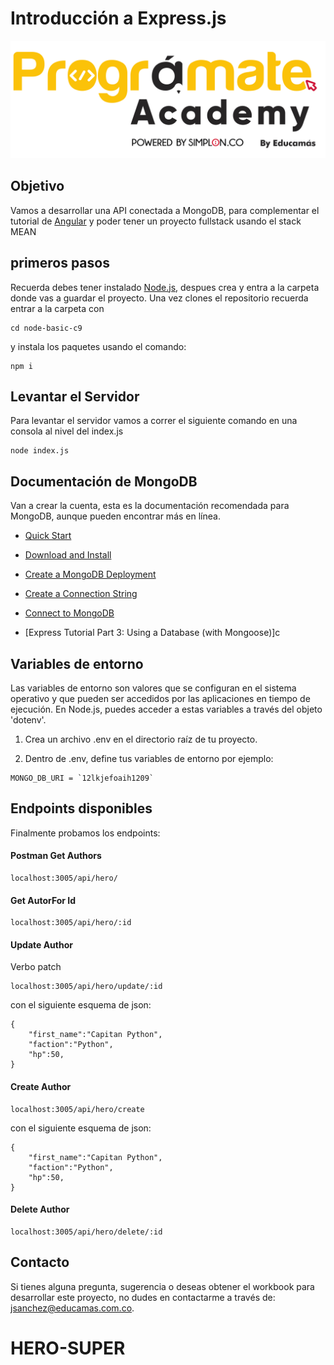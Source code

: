 # Introducción a Express.js

<img src="img/programate-academy.png" alt="Logo Programate">

## Objetivo

Vamos a desarrollar una API conectada a MongoDB, para complementar el tutorial de [Angular](https://angular.io/tutorial/tour-of-heroes) y poder tener un proyecto fullstack usando el stack MEAN

## primeros pasos
Recuerda debes tener instalado [Node.js](https://nodejs.org/en/download), despues crea y entra a la carpeta donde vas a guardar el proyecto. Una vez clones el repositorio recuerda entrar a la carpeta con

```
cd node-basic-c9
```
y instala los paquetes usando el comando:

```
npm i
```


## Levantar el Servidor


Para levantar el servidor vamos a correr el siguiente comando en una consola al nivel del index.js
```
node index.js
```

## Documentación de MongoDB

Van a crear la cuenta, esta es la documentación recomendada para MongoDB, aunque pueden encontrar más en línea.

* [Quick Start](https://www.mongodb.com/docs/drivers/node/current/quick-start/#quick-start) 
* [Download and Install](https://www.mongodb.com/docs/drivers/node/current/quick-start/download-and-install/)

* [Create a MongoDB Deployment](https://www.mongodb.com/docs/drivers/node/current/quick-start/create-a-deployment/)

* [Create a Connection String](https://www.mongodb.com/docs/drivers/node/current/quick-start/create-a-connection-string/#create-a-connection-string)
* [Connect to MongoDB](https://www.mongodb.com/docs/drivers/node/current/quick-start/connect-to-mongodb/)

* [Express Tutorial Part 3: Using a Database (with Mongoose)]c

## Variables de entorno

Las variables de entorno son valores que se configuran en el sistema operativo y que pueden ser accedidos por las aplicaciones en tiempo de ejecución. En Node.js, puedes acceder a estas variables a través del objeto 'dotenv'.

1. Crea un archivo .env en el directorio raíz de tu proyecto.

2. Dentro de .env, define tus variables de entorno por ejemplo:

```
MONGO_DB_URI = `12lkjefoaih1209`
```
## Endpoints disponibles


Finalmente probamos los endpoints:
#### Postman Get Authors
```
localhost:3005/api/hero/
```

#### Get AutorFor Id
```
localhost:3005/api/hero/:id
```

#### Update Author
Verbo patch
```
localhost:3005/api/hero/update/:id
```
con el siguiente esquema de json:
```
{
    "first_name":"Capitan Python",
    "faction":"Python",
    "hp":50,
}
```

#### Create Author
```
localhost:3005/api/hero/create
```
con el siguiente esquema de json:
```
{
    "first_name":"Capitan Python",
    "faction":"Python",
    "hp":50,
}
```

#### Delete Author
```
localhost:3005/api/hero/delete/:id
```

## Contacto

Si tienes alguna pregunta, sugerencia o deseas obtener el workbook para desarrollar este proyecto, no dudes en contactarme a través de: [jsanchez@educamas.com.co](jsanchez@educamas.com.co).


# HERO-SUPER
